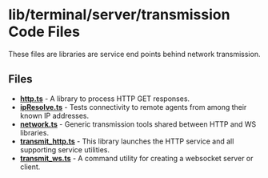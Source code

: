 # lib/terminal/server/transmission Code Files
These files are libraries are service end points behind network transmission.

## Files
<!-- Do not edit below this line.  Contents dynamically populated. -->

* **[http.ts](http.ts)**                   - A library to process HTTP GET responses.
* **[ipResolve.ts](ipResolve.ts)**         - Tests connectivity to remote agents from among their known IP addresses.
* **[network.ts](network.ts)**             - Generic transmission tools shared between HTTP and WS libraries.
* **[transmit_http.ts](transmit_http.ts)** - This library launches the HTTP service and all supporting service utilities.
* **[transmit_ws.ts](transmit_ws.ts)**     - A command utility for creating a websocket server or client.